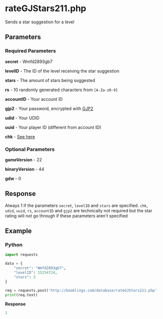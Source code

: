 # rateGJStars211.php

Sends a star suggestion for a level

## Parameters

### Required Parameters

**secret** - Wmfd2893gb7

**levelID** - The ID of the level receiving the star suggestion

**stars** - The amount of stars being suggested

**rs** - 10 randomly generated characters from `[A-Za-z0-9]`

**accountID** - Your account ID

**gjp2** - Your password, encrypted with [GJP2](/topics/gjp.md)

**udid** - Your UDID

**uuid** - Your player ID (different from account ID)

**chk** - [See here](/topics/encryption/chk.md?id=rate)

### Optional Parameters

**gameVersion** - 22

**binaryVersion** - 44

**gdw** - 0

## Response

Always 1 if the parameters `secret`, `levelID` and `stars` are specified. `chk`, `udid`, `uuid`, `rs`, `accountID` and `gjp2` are technically not required but the star rating will not go through if these parameters aren't specified

## Example

<!-- tabs:start -->

### **Python**

```py
import requests

data = {
    "secret": "Wmfd2893gb7",
    "levelID": 15254724,
    "stars": 3
}

req = requests.post('http://boomlings.com/database/rateGJStars211.php', data=data)
print(req.text)
```

**Response**
```py
1
```

<!-- tabs:end -->
